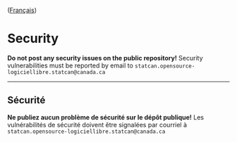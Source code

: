 ([Français](#sécurité))

# Security

**Do not post any security issues on the public repository!** Security vulnerabilities must be reported by email to `statcan.opensource-logiciellibre.statcan@canada.ca`

______________________

## Sécurité

**Ne publiez aucun problème de sécurité sur le dépôt publique!** Les vulnérabilités de sécurité doivent être signalées par courriel à `statcan.opensource-logiciellibre.statcan@canada.ca`